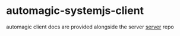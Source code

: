 # automagic-systemjs-client

automagic client docs are provided alongside the server <a href="https://github.com/aTable/automagic-systemjs-server">server<a> repo